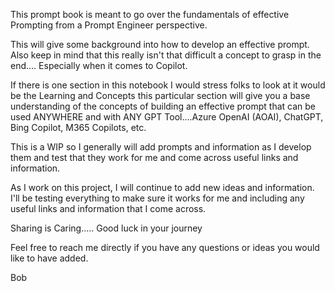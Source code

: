 This prompt book is meant to go over the fundamentals of effective Prompting from a Prompt Engineer perspective. 

This will give some background into how to develop an effective prompt.   Also keep in mind that this really isn't that difficult a concept to grasp in the end…. Especially when it comes to Copilot.

If there is one section in this notebook I would stress folks to look at it would be the Learning and Concepts this particular section will give you a base understanding of the concepts of building an effective prompt that can be used ANYWHERE and with ANY GPT Tool….Azure OpenAI (AOAI), ChatGPT, Bing Copilot, M365 Copilots, etc.

This is a WIP so I generally will add prompts and information as I develop them and test that they work for me and come across useful links and information.

As I work on this project, I will continue to add new ideas and information. I'll be testing everything to make sure it works for me and including any useful links and information that I come across.

Sharing is Caring….. Good luck in your journey

Feel free to reach me directly if you have any questions or ideas you would like to have added.

Bob   


